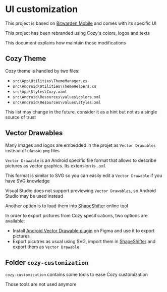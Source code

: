 # UI customization

This project is based on [Bitwarden Mobile](https://github.com/bitwarden/mobile) and comes with its specific UI

This project has been rebranded using Cozy's colors, logos and texts

This document explains how maintain those modifications

## Cozy Theme

Cozy theme is handled by two files:
- `src\App\Utilities\ThemeManager.cs`
- `src\Android\Utilities\ThemeHelpers.cs`
- `src\App\Styles\Cozy.xaml`
- `src\Android\Resources\values\colors.xml`
- `src\Android\Resources\values\styles.xml`

This list may change in the future, consider it as a hint but not as a single source of trust

## Vector Drawables

Many images and logos are embedded in the projet as `Vector Drawables` instead of classic `png` files

`Vector Drawable` is an Android specific file format that allows to describe pictures as vector graphics. Its extension is `.xml`

This format is similar to SVG so you can easily edit a `Vector Drawable` if you have SVG knowledge

Visual Studio does not support previewing `Vector Drawables`, so Android Studio may be used instead

Another option is to load them into [ShapeShifter](https://shapeshifter.design/) online tool

In order to export pictures from Cozy specifications, two options are available:
- Install [Android Vector Drawable plugin](https://www.figma.com/community/plugin/797369763563831541/Android-Vector-Drawable) on Figma and use it to export pictures
- Export picutres as usual using SVG, import them in [ShapeShifter](https://shapeshifter.design/) and export them as `Vector Drawable`

## Folder `cozy-customization`

`cozy-customization` contains some tools to ease Cozy customization

Those tools are not used anymore